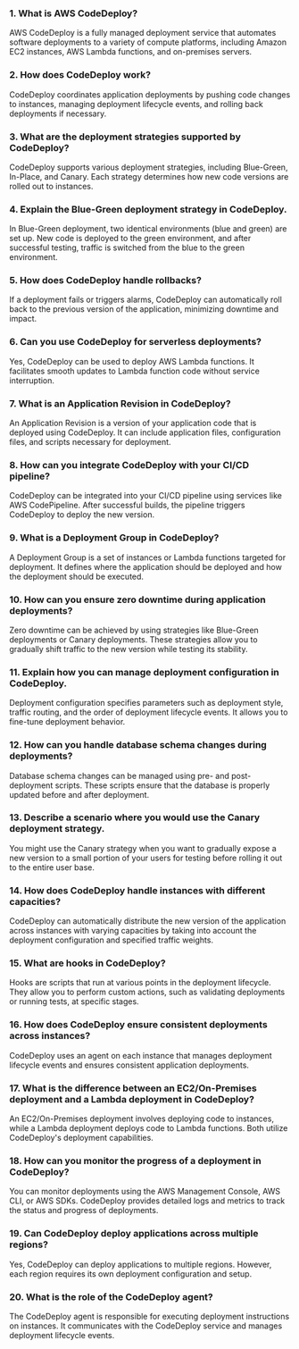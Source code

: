 ### 1. What is AWS CodeDeploy?
AWS CodeDeploy is a fully managed deployment service that automates software deployments to a variety of compute platforms, including Amazon EC2 instances, AWS Lambda functions, and on-premises servers.

### 2. How does CodeDeploy work?
CodeDeploy coordinates application deployments by pushing code changes to instances, managing deployment lifecycle events, and rolling back deployments if necessary.

### 3. What are the deployment strategies supported by CodeDeploy?
CodeDeploy supports various deployment strategies, including Blue-Green, In-Place, and Canary. Each strategy determines how new code versions are rolled out to instances.

### 4. Explain the Blue-Green deployment strategy in CodeDeploy.
In Blue-Green deployment, two identical environments (blue and green) are set up. New code is deployed to the green environment, and after successful testing, traffic is switched from the blue to the green environment.

### 5. How does CodeDeploy handle rollbacks?
If a deployment fails or triggers alarms, CodeDeploy can automatically roll back to the previous version of the application, minimizing downtime and impact.

### 6. Can you use CodeDeploy for serverless deployments?
Yes, CodeDeploy can be used to deploy AWS Lambda functions. It facilitates smooth updates to Lambda function code without service interruption.

### 7. What is an Application Revision in CodeDeploy?
An Application Revision is a version of your application code that is deployed using CodeDeploy. It can include application files, configuration files, and scripts necessary for deployment.

### 8. How can you integrate CodeDeploy with your CI/CD pipeline?
CodeDeploy can be integrated into your CI/CD pipeline using services like AWS CodePipeline. After successful builds, the pipeline triggers CodeDeploy to deploy the new version.

### 9. What is a Deployment Group in CodeDeploy?
A Deployment Group is a set of instances or Lambda functions targeted for deployment. It defines where the application should be deployed and how the deployment should be executed.

### 10. How can you ensure zero downtime during application deployments?
Zero downtime can be achieved by using strategies like Blue-Green deployments or Canary deployments. These strategies allow you to gradually shift traffic to the new version while testing its stability.

### 11. Explain how you can manage deployment configuration in CodeDeploy.
Deployment configuration specifies parameters such as deployment style, traffic routing, and the order of deployment lifecycle events. It allows you to fine-tune deployment behavior.

### 12. How can you handle database schema changes during deployments?
Database schema changes can be managed using pre- and post-deployment scripts. These scripts ensure that the database is properly updated before and after deployment.

### 13. Describe a scenario where you would use the Canary deployment strategy.
You might use the Canary strategy when you want to gradually expose a new version to a small portion of your users for testing before rolling it out to the entire user base.

### 14. How does CodeDeploy handle instances with different capacities?
CodeDeploy can automatically distribute the new version of the application across instances with varying capacities by taking into account the deployment configuration and specified traffic weights.

### 15. What are hooks in CodeDeploy?
Hooks are scripts that run at various points in the deployment lifecycle. They allow you to perform custom actions, such as validating deployments or running tests, at specific stages.

### 16. How does CodeDeploy ensure consistent deployments across instances?
CodeDeploy uses an agent on each instance that manages deployment lifecycle events and ensures consistent application deployments.

### 17. What is the difference between an EC2/On-Premises deployment and a Lambda deployment in CodeDeploy?
An EC2/On-Premises deployment involves deploying code to instances, while a Lambda deployment deploys code to Lambda functions. Both utilize CodeDeploy's deployment capabilities.

### 18. How can you monitor the progress of a deployment in CodeDeploy?
You can monitor deployments using the AWS Management Console, AWS CLI, or AWS SDKs. CodeDeploy provides detailed logs and metrics to track the status and progress of deployments.

### 19. Can CodeDeploy deploy applications across multiple regions?
Yes, CodeDeploy can deploy applications to multiple regions. However, each region requires its own deployment configuration and setup.

### 20. What is the role of the CodeDeploy agent?
The CodeDeploy agent is responsible for executing deployment instructions on instances. It communicates with the CodeDeploy service and manages deployment lifecycle events.
